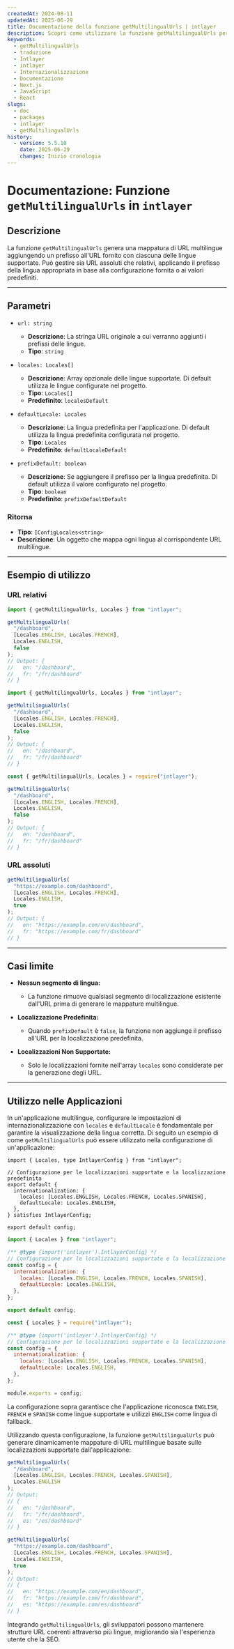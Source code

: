 ```yaml
---
createdAt: 2024-08-11
updatedAt: 2025-06-29
title: Documentazione della funzione getMultilingualUrls | intlayer
description: Scopri come utilizzare la funzione getMultilingualUrls per il pacchetto intlayer
keywords:
  - getMultilingualUrls
  - traduzione
  - Intlayer
  - intlayer
  - Internazionalizzazione
  - Documentazione
  - Next.js
  - JavaScript
  - React
slugs:
  - doc
  - packages
  - intlayer
  - getMultilingualUrls
history:
  - version: 5.5.10
    date: 2025-06-29
    changes: Inizio cronologia
---
```


# Documentazione: Funzione `getMultilingualUrls` in `intlayer`

## Descrizione

La funzione `getMultilingualUrls` genera una mappatura di URL multilingue aggiungendo un prefisso all'URL fornito con ciascuna delle lingue supportate. Può gestire sia URL assoluti che relativi, applicando il prefisso della lingua appropriata in base alla configurazione fornita o ai valori predefiniti.

---

## Parametri

- `url: string`

  - **Descrizione**: La stringa URL originale a cui verranno aggiunti i prefissi delle lingue.
  - **Tipo**: `string`

- `locales: Locales[]`

  - **Descrizione**: Array opzionale delle lingue supportate. Di default utilizza le lingue configurate nel progetto.
  - **Tipo**: `Locales[]`
  - **Predefinito**: `localesDefault`

- `defaultLocale: Locales`

  - **Descrizione**: La lingua predefinita per l'applicazione. Di default utilizza la lingua predefinita configurata nel progetto.
  - **Tipo**: `Locales`
  - **Predefinito**: `defaultLocaleDefault`

- `prefixDefault: boolean`
  - **Descrizione**: Se aggiungere il prefisso per la lingua predefinita. Di default utilizza il valore configurato nel progetto.
  - **Tipo**: `boolean`
  - **Predefinito**: `prefixDefaultDefault`

### Ritorna

- **Tipo**: `IConfigLocales<string>`
- **Descrizione**: Un oggetto che mappa ogni lingua al corrispondente URL multilingue.

---

## Esempio di utilizzo

### URL relativi

```typescript codeFormat="typescript"
import { getMultilingualUrls, Locales } from "intlayer";

getMultilingualUrls(
  "/dashboard",
  [Locales.ENGLISH, Locales.FRENCH],
  Locales.ENGLISH,
  false
);
// Output: {
//   en: "/dashboard",
//   fr: "/fr/dashboard"
// }
```

```javascript codeFormat="esm"
import { getMultilingualUrls, Locales } from "intlayer";

getMultilingualUrls(
  "/dashboard",
  [Locales.ENGLISH, Locales.FRENCH],
  Locales.ENGLISH,
  false
);
// Output: {
//   en: "/dashboard",
//   fr: "/fr/dashboard"
// }
```

```javascript codeFormat="commonjs"
const { getMultilingualUrls, Locales } = require("intlayer");

getMultilingualUrls(
  "/dashboard",
  [Locales.ENGLISH, Locales.FRENCH],
  Locales.ENGLISH,
  false
);
// Output: {
//   en: "/dashboard",
//   fr: "/fr/dashboard"
// }
```

### URL assoluti

```typescript
getMultilingualUrls(
  "https://example.com/dashboard",
  [Locales.ENGLISH, Locales.FRENCH],
  Locales.ENGLISH,
  true
);
// Output: {
//   en: "https://example.com/en/dashboard",
//   fr: "https://example.com/fr/dashboard"
// }
```

---

## Casi limite

- **Nessun segmento di lingua:**

  - La funzione rimuove qualsiasi segmento di localizzazione esistente dall'URL prima di generare le mappature multilingue.

- **Localizzazione Predefinita:**

  - Quando `prefixDefault` è `false`, la funzione non aggiunge il prefisso all'URL per la localizzazione predefinita.

- **Localizzazioni Non Supportate:**
  - Solo le localizzazioni fornite nell'array `locales` sono considerate per la generazione degli URL.

---

## Utilizzo nelle Applicazioni

In un'applicazione multilingue, configurare le impostazioni di internazionalizzazione con `locales` e `defaultLocale` è fondamentale per garantire la visualizzazione della lingua corretta. Di seguito un esempio di come `getMultilingualUrls` può essere utilizzato nella configurazione di un'applicazione:

```tsx codeFormat="typescript"
import { Locales, type IntlayerConfig } from "intlayer";

// Configurazione per le localizzazioni supportate e la localizzazione predefinita
export default {
  internationalization: {
    locales: [Locales.ENGLISH, Locales.FRENCH, Locales.SPANISH],
    defaultLocale: Locales.ENGLISH,
  },
} satisfies IntlayerConfig;

export default config;
```

```javascript codeFormat="esm"
import { Locales } from "intlayer";

/** @type {import('intlayer').IntlayerConfig} */
// Configurazione per le localizzazioni supportate e la localizzazione predefinita
const config = {
  internationalization: {
    locales: [Locales.ENGLISH, Locales.FRENCH, Locales.SPANISH],
    defaultLocale: Locales.ENGLISH,
  },
};

export default config;
```

```javascript codeFormat="commonjs"
const { Locales } = require("intlayer");

/** @type {import('intlayer').IntlayerConfig} */
// Configurazione per le localizzazioni supportate e la localizzazione predefinita
const config = {
  internationalization: {
    locales: [Locales.ENGLISH, Locales.FRENCH, Locales.SPANISH],
    defaultLocale: Locales.ENGLISH,
  },
};

module.exports = config;
```

La configurazione sopra garantisce che l'applicazione riconosca `ENGLISH`, `FRENCH` e `SPANISH` come lingue supportate e utilizzi `ENGLISH` come lingua di fallback.

Utilizzando questa configurazione, la funzione `getMultilingualUrls` può generare dinamicamente mappature di URL multilingue basate sulle localizzazioni supportate dall'applicazione:

```typescript
getMultilingualUrls(
  "/dashboard",
  [Locales.ENGLISH, Locales.FRENCH, Locales.SPANISH],
  Locales.ENGLISH
);
// Output:
// {
//   en: "/dashboard",
//   fr: "/fr/dashboard",
//   es: "/es/dashboard"
// }

getMultilingualUrls(
  "https://example.com/dashboard",
  [Locales.ENGLISH, Locales.FRENCH, Locales.SPANISH],
  Locales.ENGLISH,
  true
);
// Output:
// {
//   en: "https://example.com/en/dashboard",
//   fr: "https://example.com/fr/dashboard",
//   es: "https://example.com/es/dashboard"
// }
```

Integrando `getMultilingualUrls`, gli sviluppatori possono mantenere strutture URL coerenti attraverso più lingue, migliorando sia l'esperienza utente che la SEO.

